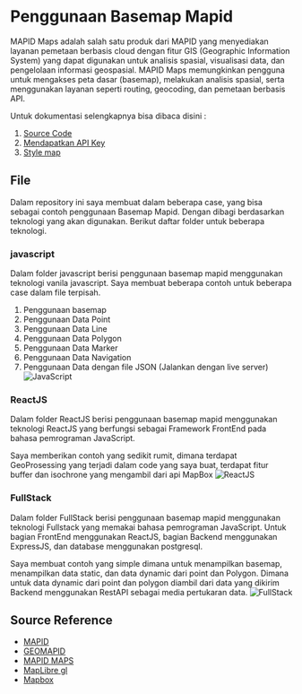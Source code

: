 # Penggunaan Basemap Mapid

MAPID Maps adalah salah satu produk dari MAPID yang menyediakan layanan pemetaan berbasis cloud dengan fitur GIS (Geographic Information System) yang dapat digunakan untuk analisis spasial, visualisasi data, dan pengelolaan informasi geospasial. MAPID Maps memungkinkan pengguna untuk mengakses peta dasar (basemap), melakukan analisis spasial, serta menggunakan layanan seperti routing, geocoding, dan pemetaan berbasis API.

Untuk dokumentasi selengkapnya bisa dibaca disini : 
1. [Source Code](https://github.com/egipratama/wgc-mapid-2025)
2. [Mendapatkan API Key](https://github.com/egipratama/wgc-mapid-2025/blob/master/APIKEY.md) 
3. [Style map](https://github.com/egipratama/wgc-mapid-2025/blob/master/MAPSTYLE.md)

## File
Dalam repository ini saya membuat dalam beberapa case, yang bisa sebagai contoh penggunaan Basemap Mapid. Dengan dibagi berdasarkan teknologi yang akan digunakan. Berikut daftar folder untuk beberapa teknologi.

### javascript
Dalam folder javascript berisi penggunaan basemap mapid menggunakan teknologi vanila javascript. Saya membuat beberapa contoh untuk beberapa case dalam file terpisah. 
1. Penggunaan basemap
2. Penggunaan Data Point
3. Penggunaan Data Line
4. Penggunaan Data Polygon
5. Penggunaan Data Marker
6. Penggunaan Data Navigation
7. Penggunaan Data dengan file JSON (Jalankan dengan live server)
![JavaScript](assets/vanilaJS.png)

### ReactJS
Dalam folder ReactJS berisi penggunaan basemap mapid menggunakan teknologi ReactJS yang berfungsi sebagai Framework FrontEnd pada bahasa pemrograman JavaScript. 

Saya memberikan contoh yang sedikit rumit, dimana terdapat GeoProsessing yang terjadi dalam code yang saya buat, terdapat fitur buffer dan isochrone yang mengambil dari api MapBox
![ReactJS](assets/reactJS.png)

### FullStack
Dalam folder FullStack berisi penggunaan basemap mapid menggunakan teknologi Fullstack yang memakai bahasa pemrograman JavaScript. Untuk bagian FrontEnd menggunakan ReactJS, bagian Backend menggunakan ExpressJS, dan database menggunakan postgresql. 

Saya membuat contoh yang simple dimana untuk menampilkan basemap, menampilkan data static, dan data dynamic dari point dan Polygon. Dimana untuk data dynamic dari point dan polygon diambil dari data yang dikirim Backend menggunakan RestAPI sebagai media pertukaran data.
![FullStack](assets/fullStack.png)



## Source Reference

 - [MAPID](https://mapid.co.id/)
 - [GEOMAPID](https://geo.mapid.io/)
 - [MAPID MAPS](https://github.com/egipratama/wgc-mapid-2025/tree/master)
 - [MapLibre gl](https://maplibre.org/maplibre-gl-js/docs/)
 - [Mapbox](https://www.mapbox.com/)
